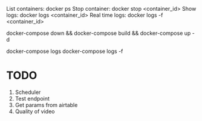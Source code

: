 List containers: docker ps
Stop container: docker stop <container_id>
Show logs: docker logs <container_id>
Real time logs: docker logs -f <container_id>

docker-compose down && docker-compose build && docker-compose up -d

docker-compose logs
docker-compose logs -f


# TODO
1. Scheduler
2. Test endpoint
3. Get params from airtable
4. Quality of video
